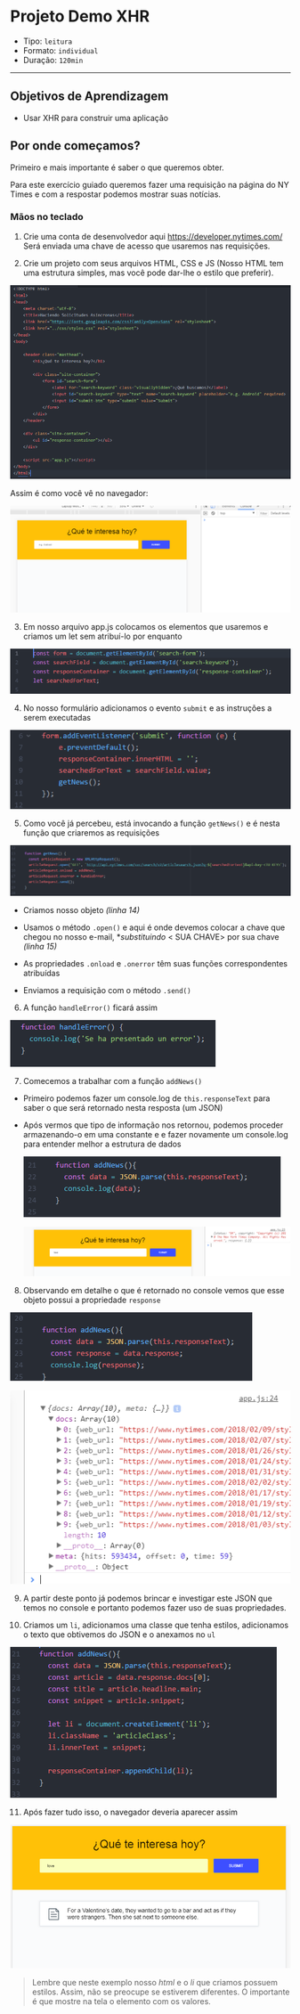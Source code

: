 # Projeto Demo XHR

- Tipo: `leitura`
- Formato: `individual`
- Duração: `120min`

***

## Objetivos de Aprendizagem

- Usar XHR para construir uma aplicação

## Por onde começamos?

Primeiro e mais importante é saber o que queremos obter.

Para este exercício guiado queremos fazer uma requisição na página do NY Times e com a respostar podemos mostrar suas notícias.

### Mãos no teclado

1. Crie uma conta de desenvolvedor aqui https://developer.nytimes.com/
  Será enviada uma chave de acesso que usaremos nas requisições.

2. Crie um projeto com seus arquivos HTML, CSS e JS (Nosso HTML tem uma estrutura simples, mas você pode dar-lhe o estilo que preferir).

  ![index](https://raw.githubusercontent.com/AnaSalazar/curricula-js/ivandevp-06-spa/06-spa/02-asynchronous-js-request/05-xhr-demo/imagenes/index-inicial.png)  

  Assim é como você vê no navegador:

  ![tela](https://raw.githubusercontent.com/AnaSalazar/curricula-js/ivandevp-06-spa/06-spa/02-asynchronous-js-request/05-xhr-demo/imagenes/pantalla-inicial.png)

3. Em nosso arquivo app.js colocamos os elementos que usaremos e criamos um let sem atribuí-lo por enquanto

  ![elementos](https://raw.githubusercontent.com/AnaSalazar/curricula-js/ivandevp-06-spa/06-spa/02-asynchronous-js-request/05-xhr-demo/imagenes/traemos-elementos.png)

4. No nosso formulário adicionamos o evento `submit` e as instruções a serem executadas

  ![form](https://raw.githubusercontent.com/AnaSalazar/curricula-js/ivandevp-06-spa/06-spa/02-asynchronous-js-request/05-xhr-demo/imagenes/form-addEvent.png)

5. Como você já percebeu, está invocando a função `getNews()` e é nesta função que criaremos as requisições

  ![getnews](https://raw.githubusercontent.com/AnaSalazar/curricula-js/ivandevp-06-spa/06-spa/02-asynchronous-js-request/05-xhr-demo/imagenes/getnews.png)

  - Criamos nosso objeto _(linha 14)_

  - Usamos o método `.open()` e aqui é onde devemos colocar a chave que chegou no nosso e-mail, **substituindo* < SUA CHAVE> por sua chave _(linha 15)_

  - As propriedades `.onload` e `.onerror` têm suas funções correspondentes atribuídas

  - Enviamos a requisição com o método `.send()`

6. A função `handleError()` ficará assim

  ![handleError](https://raw.githubusercontent.com/AnaSalazar/curricula-js/ivandevp-06-spa/06-spa/02-asynchronous-js-request/05-xhr-demo/imagenes/handle-error.png)

7. Comecemos a trabalhar com a função `addNews()`

  - Primeiro podemos fazer um console.log de `this.responseText` para saber o que será retornado nesta resposta (um JSON)

  - Após vermos que tipo de informação nos retornou, podemos proceder armazenando-o em uma constante e e fazer novamente um console.log para entender melhor a estrutura de dados

    ![addNews](https://raw.githubusercontent.com/AnaSalazar/curricula-js/ivandevp-06-spa/06-spa/02-asynchronous-js-request/05-xhr-demo/imagenes/add-news1.png)

    ![consola-data](https://raw.githubusercontent.com/AnaSalazar/curricula-js/ivandevp-06-spa/06-spa/02-asynchronous-js-request/05-xhr-demo/imagenes/consola-data.png)

8. Observando em detalhe o que é retornado no console vemos que esse objeto possui a propriedade `response`

  ![addNews](https://raw.githubusercontent.com/AnaSalazar/curricula-js/ivandevp-06-spa/06-spa/02-asynchronous-js-request/05-xhr-demo/imagenes/add-news2.png)

  ![consola-data](https://raw.githubusercontent.com/AnaSalazar/curricula-js/ivandevp-06-spa/06-spa/02-asynchronous-js-request/05-xhr-demo/imagenes/consola-data2.png)

9. A partir deste ponto já podemos brincar e investigar este JSON que temos no console e portanto podemos fazer uso de suas propriedades.

10. Criamos um `li`,  adicionamos uma classe que tenha estilos, adicionamos o texto que obtivemos do JSON e o anexamos no `ul`

  ![addNews](https://raw.githubusercontent.com/AnaSalazar/curricula-js/ivandevp-06-spa/06-spa/02-asynchronous-js-request/05-xhr-demo/imagenes/add-news3.png)

11. Após fazer tudo isso, o navegador deveria aparecer assim

  ![pantalla](https://raw.githubusercontent.com/AnaSalazar/curricula-js/ivandevp-06-spa/06-spa/02-asynchronous-js-request/05-xhr-demo/imagenes/pantalla-final.png)

> Lembre que neste exemplo nosso _html_ e o _li_ que criamos possuem estilos. Assim, não se preocupe se estiverem diferentes. O importante é que mostre na tela o elemento com os valores. 